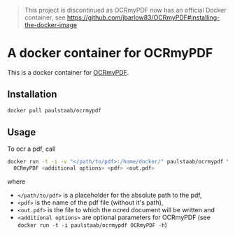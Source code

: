 > This project is discontinued as OCRmyPDF now has an official Docker container, see
> https://github.com/jbarlow83/OCRmyPDF#installing-the-docker-image


# A docker container for OCRmyPDF

This is a docker container for
[OCRmyPDF](https://github.com/fritz-hh/OCRmyPDF).

## Installation

```bash
docker pull paulstaab/ocrmypdf
```

## Usage

To ocr a pdf, call

```bash
docker run -t -i -v "</path/to/pdf>:/home/docker/" paulstaab/ocrmypdf \
  OCRmyPDF <additional options> <pdf> <out.pdf>
```

where 

 - `</path/to/pdf>` is a placeholder for the absolute path to the pdf,
 - `<pdf>` is the name of the pdf file (without it's path),
 - `<out.pdf>` is the file to which the ocred document will be written and
 - `<additional options>` are optional parameters for OCRmyPDF 
   (see `docker run -t -i paulstaab/ocrmypdf OCRmyPDF -h`)  

